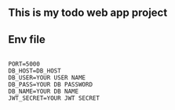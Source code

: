 ## This is my todo web app project

## Env file

```.env

PORT=5000
DB_HOST=DB_HOST
DB_USER=YOUR USER NAME
DB_PASS=YOUR DB PASSWORD
DB_NAME=YOUR DB NAME
JWT_SECRET=YOUR JWT SECRET

```

